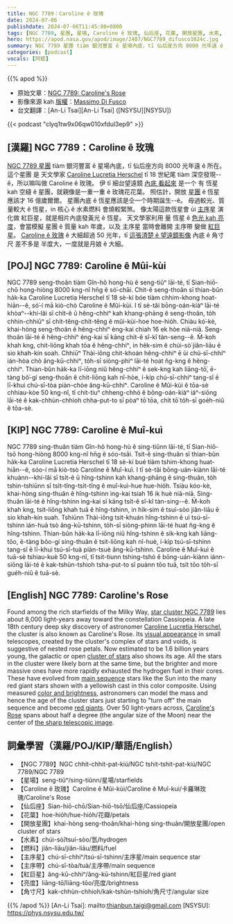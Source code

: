 ```yaml
---
title: NGC 7789：Caroline ê 玫瑰
date: 2024-07-06
publishdate: 2024-07-06T11:45:00+0800
tags: [NGC 7789, 星團, 星場, Caroline ê 玫瑰, 仙后座, 花葉, 開放星團, 水素, 燃料, 主序星, 主序帶, 紅巨星, 亮度, 角寸尺]
hero: https://apod.nasa.gov/apod/image/2407/NGC7789_difusco1024c.jpg
summary: NGC 7789 星團 tiàm 銀河豐富 ê 星場內底，tī 仙后座方向 8000 光年遠 ê 所在。
categories: [podcast]
vocals: [阿錕]
---
```


{{% apod %}}

- 原始文章：[NGC 7789: Caroline's Rose](https://apod.nasa.gov/apod/ap240706.html)
- 影像來源 kah [版權][copyright]：[Massimo Di Fusco](https://www.astrobihttps://apod.nasa.gov/apod/image/2407/NGC7789_difusco2048.jpgn.com/users/massimo.difusco/)
- 台文翻譯：[An-Li Tsai][An-Li Tsai] ([NSYSU][NSYSU])

{{< podcast "clyq1tw9x06qw010xfdul3ep9" >}}

## [漢羅] NGC 7789：Caroline ê 玫瑰
[NGC 7789 星團][star cluster NGC 7789] tiàm 銀河豐富 ê 星場內底，tī 仙后座方向 8000 光年遠 ê 所在。
這个星團 是 天文學家 [Caroline Lucretia Herschel][Caroline Lucretia Herschel] tī 18 世紀尾 tiàm 深空發現--ê，所以嘛叫做 Caroline ê 玫瑰。
伊 tī 細台望遠鏡 [內底 看起來][visual appearance] 是一个 有 恆星 kah 空縫 ê 星團，就親像是一重一重 ê 玫瑰花花葉。
照估計，開放 [星團][cluster of stars] ê 恆星 應該才 16 億歲爾爾。
星團內底 ê 恆星應該是仝一个時期誕生--ê。
毋過較光、質量較大 ê 恆星，in 核心 ê 水素燃料 會燒較緊煞。
像太陽這款恆星會 ùi [主序][main sequence]星 演化做 紅巨星，就是相片內底發黃光 ê 恆星。
天文學家利用 量 恆星 ê [色光 kah 亮度][color and brightness]，會當模擬 星團 ê 質量 kah 年歲，以及 主序星 當時會離開 主序帶 變做 [紅巨星][red giants]。
[Caroline ê 玫瑰][Caroline's Rose] ê 大細超過 50 光年，tī [這張清楚 ê 望遠鏡影像][the sharp telescopic image] 內底 ê 角寸尺 差不多是 半度大，一度就是月娘 ê 大細。

## [POJ] NGC 7789: Caroline ê Mûi-kùi
NGC 7789 seng-thoân tiàm Gîn-hô hong-hù ê seng-tiûⁿ lāi-té, tī Sian-hiō-chō hong-hiòng 8000 kng-nî hn̄g ê só͘-chāi.
Chit-ê seng-thoân sī thian-bûn ha̍k-ka Caroline Lucretia Herschel tī 18 sè-kí bóe tiàm chhim-khong hoat-hiān--ê, só͘-í mā kiò-chò Caroline ê Mûi-kùi.
I tī sè-tâi bōng-oán-kiàⁿ lāi-té khòaⁿ--khí-lâi sī chi̍t-ê ū hêng-chhiⁿ kah khang-phāng ê seng-thoân, to̍h chhin-chhiūⁿ sī chi̍t-têng-chi̍t-têng ê mûi-kùi-hoe hoe-hio̍h.
Chiàu kó͘-kè, khai-hòng seng-thoân ê hêng-chhiⁿ èng-kai chiah 16 ek hòe niā-niā.
Seng-thoân lāi-té ê hêng-chhiⁿ èng-kai sī kāng chi̍t-ê sî-kî tàn-seng--ê.
M̄-koh khah kng, chit-liōng khah tōa ê hêng-chhiⁿ, in he̍k-sim ê chúi-sò͘ jiân-liāu ē sio khah-kín soah.
Chhiūⁿ Thài-iông chit-khoán hêng-chhiⁿ ē ùi chú-sī-chhiⁿ ián-hòa chò âng-kū-chhiⁿ, to̍h-sī siòng-phìⁿ lāi-té hoat n̂g-kng ê hêng-chhiⁿ.
Thian-bûn ha̍k-ka lī-iōng niû hêng-chhiⁿ ê sek-kng kah liāng-tō͘, ē-tàng bô͘-gí seng-thoân ê chit-liōng kah nî-hòe, í-ki̍p chú-sī-chhiⁿ tang-sî ē lī-khui chú-sī-tòa piàn-chòe âng-kū-chhiⁿ.
Caroline ê Mûi-kùi ê tōa-sè chhiau-kòe 50 kng-nî, tī chit-tiuⁿ chheng-chhó ê bōng-oán-kiàⁿ iáⁿ-siōng lāi-té ê kak-chhùn-chhioh chha-put-to sī pòaⁿ tō͘ tōa, chi̍t tō͘ to̍h-sī goe̍h-niû ê tōa-sè.

## [KIP] NGC 7789: Caroline ê Muî-kuì
NGC 7789 sing-thuân tiàm Gîn-hô hong-hù ê sing-tiûnn lāi-té, tī Sian-hiō-tsō hong-hiòng 8000 kng-nî hn̄g ê sóo-tsāi.
Tsit-ê sing-thuân sī thian-bûn ha̍k-ka Caroline Lucretia Herschel tī 18 sè-kí bué tiàm tshim-khong huat-hiān--ê, sóo-í mā kiò-tsò Caroline ê Muî-kuì.
I tī sè-tâi bōng-uán-kiànn lāi-té khuànn--khí-lâi sī tsi̍t-ê ū hîng-tshinn kah khang-phāng ê sing-thuân, to̍h tshin-tshiūnn sī tsi̍t-tîng-tsi̍t-tîng ê muî-kuì-hue hue-hio̍h.
Tsiàu kóo-kè, khai-hòng sing-thuân ê hîng-tshinn ìng-kai tsiah 16 ik huè niā-niā.
Sing-thuân lāi-té ê hîng-tshinn ìng-kai sī kāng tsi̍t-ê sî-kî tàn-sing--ê.
M̄-koh khah kng, tsit-liōng khah tuā ê hîng-tshinn, in hi̍k-sim ê tsuí-sòo jiân-liāu ē sio khah-kín suah.
Tshiūnn Thài-iông tsit-khuán hîng-tshinn ē uì tsú-sī-tshinn ián-huà tsò âng-kū-tshinn, to̍h-sī siòng-phìnn lāi-té huat n̂g-kng ê hîng-tshinn.
Thian-bûn ha̍k-ka lī-iōng niû hîng-tshinn ê sik-kng kah liāng-tōo, ē-tàng bôo-gí sing-thuân ê tsit-liōng kah nî-huè, í-ki̍p tsú-sī-tshinn tang-sî ē lī-khui tsú-sī-tuà piàn-tsuè âng-kū-tshinn.
Caroline ê Muî-kuì ê tuā-sè tshiau-kuè 50 kng-nî, tī tsit-tiunn tshing-tshó ê bōng-uán-kiànn iánn-siōng lāi-té ê kak-tshùn-tshioh tsha-put-to sī puànn tōo tuā, tsi̍t tōo to̍h-sī gue̍h-niû ê tuā-sè.

## [English] NGC 7789: Caroline's Rose
Found among the rich starfields of the Milky Way, [star cluster NGC 7789][star cluster NGC 7789] lies about 8,000 light-years away toward the constellation Cassiopeia.
A late 18th century deep sky discovery of astronomer [Caroline Lucretia Herschel][Caroline Lucretia Herschel], the cluster is also known as Caroline's Rose.
Its [visual appearance][visual appearance] in small telescopes, created by the cluster's complex of stars and voids, is suggestive of nested rose petals.
Now estimated to be 1.6 billion years young, the galactic or open [cluster of stars][cluster of stars] also shows its age.
All the stars in the cluster were likely born at the same time, but the brighter and more massive ones have more rapidly exhausted the hydrogen fuel in their cores.
These have evolved from [main sequence][main sequence] stars like the Sun into the many red giant stars shown with a yellowish cast in this color composite.
Using measured [color and brightness][color and brightness], astronomers can model the mass and hence the age of the cluster stars just starting to "turn off" the main sequence and become [red giants][red giants].
Over 50 light-years across, [Caroline's Rose][Caroline's Rose] spans about half a degree (the angular size of the Moon) near the center of [the sharp telescopic image][the sharp telescopic image].

## 詞彙學習（漢羅/POJ/KIP/華語/English）
- 【NGC 7789】NGC chhit-chhit-pat-kiú/NGC tshit-tshit-pat-kiú/NGC 7789/NGC 7789
- 【星場】seng-tiûⁿ/sing-tiûnn/星場/starfields
- 【Caroline ê 玫瑰】Caroline ê Mûi-kùi/Caroline ê Muî-kuì/卡羅琳玫瑰/Caroline's Rose
- 【仙后座】Sian-hiō-chō/Sian-hiō-tsō/仙后座/Cassiopeia
- 【花葉】hoe-hio̍h/hue-hio̍h/花瓣/petals
- 【開放星團】khai-hòng seng-thoân/khai-hòng sing-thuân/開放星團/open cluster of stars
- 【水素】chúi-sò͘/tsuí-sòo/氫/hydrogen
- 【燃料】jiân-liāu/jiân-liāu/燃料/fuel
- 【主序星】chú-sī-chhiⁿ/tsú-sī-tshinn/主序星/main sequence star
- 【主序帶】chú-sī-tòa/tuà/主序帶/main sequence
- 【紅巨星】âng-kū-chhiⁿ/âng-kū-tshinn/紅巨星/red giant
- 【亮度】liāng-tō͘/liāng-tōo/亮度/brightness
- 【角寸尺】kak-chhùn-chhioh/kak-tshùn-tshioh/角尺寸/angular size

{{% /apod %}}
[An-Li Tsai]: mailto:thianbun.taigi@gmail.com
[NSYSU]: https://phys.nsysu.edu.tw/

[copyright]: https://apod.nasa.gov/apod/fap/lib/about_apod.html#srapply
[License3]: https://creativecommons.org/licenses/by/3.0/
[License2]:https://creativecommons.org/licenses/by-nc-nd/2.0/

[star cluster NGC 7789]:http://messier.seds.org/xtra/ngc/n7789.html
[Caroline Lucretia Herschel]:https://skyandtelescope.org/observing/in-caroline-herschels-footsteps/
[visual appearance]:https://skyandtelescope.org/astronomy-news/explore-caroline-herschels-celestial-showpieces/
[cluster of stars]:https://science.nasa.gov/mission/hubble/science/universe-uncovered/hubble-star-clusters/
[main sequence]:http://en.wikipedia.org/wiki/Main_sequence
[color and brightness]:https://apod.nasa.gov/apod/ap010223.html
[red giants]:https://apod.nasa.gov/apod/ap110408.html
[Caroline's Rose]:http://adsbit.harvard.edu//full/1848MNRAS...8...64./0000064.000.html
[the sharp telescopic image]:https://www.astrobin.com/4qk8jq/0/
